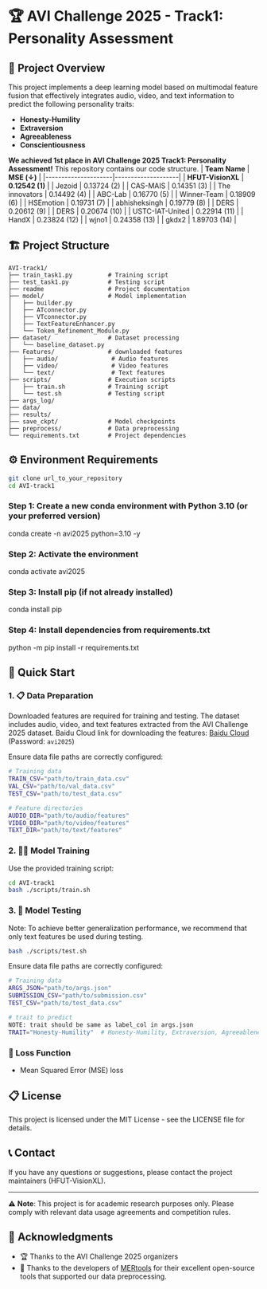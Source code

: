 # 🏆 AVI Challenge 2025 - Track1: Personality Assessment

## 🎯 Project Overview
This project implements a deep learning model based on multimodal feature fusion that effectively integrates audio, video, and text information to predict the following personality traits:
- **Honesty-Humility** 
- **Extraversion** 
- **Agreeableness** 
- **Conscientiousness** 

**We achieved 1st place in AVI Challenge 2025 Track1: Personality Assessment!** This repository contains our code structure.
| **Team Name**       | **MSE (↓)** |
|---------------------|--------------------|
| **HFUT-VisionXL**    | **0.12542 (1)**    |
| Jezoid               | 0.13724 (2)        |
| CAS-MAIS             | 0.14351 (3)        |
| The innovators       | 0.14492 (4)        |
| ABC-Lab              | 0.16770 (5)        |
| Winner-Team          | 0.18909 (6)        |
| HSEmotion            | 0.19731 (7)        |
| abhisheksingh        | 0.19779 (8)        |
| DERS                 | 0.20612 (9)        |
| DERS                 | 0.20674 (10)       |
| USTC-IAT-United      | 0.22914 (11)       |
| HandX                | 0.23824 (12)       |
| wjno1                | 0.24358 (13)       |
| gkdx2                | 1.89703 (14)       |


## 🏗️ Project Structure

```
AVI-track1/
├── train_task1.py          # Training script
├── test_task1.py           # Testing script
├── readme                  # Project documentation
├── model/                  # Model implementation
│   ├── builder.py          
│   ├── ATconnector.py      
│   ├── VTconnector.py      
│   ├── TextFeatureEnhancer.py  
│   └── Token_Refinement_Module.py  
├── dataset/                # Dataset processing
│   └── baseline_dataset.py 
├── Features/               # downloaded features
│   ├── audio/               # Audio features
│   ├── video/               # Video features
│   └── text/                # Text features
├── scripts/                # Execution scripts
│   ├── train.sh            # Training script
│   └── test.sh             # Testing script
├── args_log/
├── data/
├── results/
├── save_ckpt/              # Model checkpoints
├── preprocess/             # Data preprocessing
└── requirements.txt        # Project dependencies
```

## ⚙️ Environment Requirements
```bash
git clone url_to_your_repository
cd AVI-track1
```

### Step 1: Create a new conda environment with Python 3.10 (or your preferred version)
conda create -n avi2025 python=3.10 -y

### Step 2: Activate the environment
conda activate avi2025

### Step 3: Install pip (if not already installed)
conda install pip

### Step 4: Install dependencies from requirements.txt
python -m pip install -r requirements.txt

## 🚀 Quick Start


### 1. 📋 Data Preparation

Downloaded features are required for training and testing. The dataset includes audio, video, and text features extracted from the AVI Challenge 2025 dataset.
Baidu Cloud link for downloading the features: [Baidu Cloud](https://pan.baidu.com/s/1J2b0g3k4Z5a9d8e9f8g88g) (Password: `avi2025`)

Ensure data file paths are correctly configured:
```bash
# Training data
TRAIN_CSV="path/to/train_data.csv"
VAL_CSV="path/to/val_data.csv"
TEST_CSV="path/to/test_data.csv"

# Feature directories
AUDIO_DIR="path/to/audio/features"
VIDEO_DIR="path/to/video/features"
TEXT_DIR="path/to/text/features"
```

### 2. 🏋️‍♂️ Model Training

Use the provided training script:
```bash
cd AVI-track1
bash ./scripts/train.sh
```

### 3. 🧪 Model Testing
Note: To achieve better generalization performance, we recommend that only text features be used during testing.
```bash
bash ./scripts/test.sh
```
Ensure data file paths are correctly configured:
```bash
# Training data
ARGS_JSON="path/to/args.json"
SUBMISSION_CSV="path/to/submission.csv"
TEST_CSV="path/to/test_data.csv"

# trait to predict 
NOTE: trait should be same as label_col in args.json
TRAIT="Honesty-Humility"  # Honesty-Humility, Extraversion, Agreeableness, Conscientiousness
```

### 📏 Loss Function
-  Mean Squared Error (MSE) loss


## 📋 License

This project is licensed under the MIT License - see the LICENSE file for details.

## 📞 Contact

If you have any questions or suggestions, please contact the project maintainers (HFUT-VisionXL).

---

⚠️ **Note**: This project is for academic research purposes only. Please comply with relevant data usage agreements and competition rules.

## 🙏 Acknowledgments

- 🏆 Thanks to the AVI Challenge 2025 organizers
- 🤗 Thanks to the developers of [MERtools](https://github.com/zeroQiaoba/MERTools) for their excellent open-source tools that supported our data preprocessing.